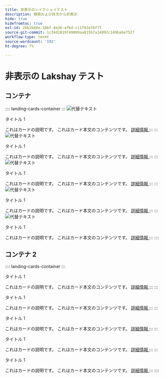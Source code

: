 ```yaml
---
title: 非表示のレイクシェイテスト
description: 検索および目次から非表示
hide: true
hidefromtoc: true
exl-id: 2bb2b88e-10bf-4e26-afbd-c11f82e76f7f
source-git-commit: 1c34d1819f49009aa815b7a34092c149babe7527
workflow-type: tm+mt
source-wordcount: '192'
ht-degree: 7%

---
```



# 非表示の Lakshay テスト

## コンテナ

:::: landing-cards-container
:::
![ 代替テキスト ](https://experienceleague.adobe.com/en/docs/experience-manager-sites-optimizer/content/media_1173e9b57de6809d27fd2ccd8809bd5cee2437e3d.png?width=2000&amp;format=webply&amp;optimize=medium&amp;lang=en)

タイトル 1

これはカードの説明です。
これはカード本文のコンテンツです。
[ 詳細情報 ](https://experienceleague.adobe.com/?lang=ja)
:::
:::
![ 代替テキスト ](https://experienceleague.adobe.com/en/docs/experience-manager-sites-optimizer/content/media_1173e9b57de6809d27fd2ccd8809bd5cee2437e3d.png?width=2000&amp;format=webply&amp;optimize=medium&amp;lang=en)

タイトル 1

これはカードの説明です。
これはカード本文のコンテンツです。
[ 詳細情報 ](https://experienceleague.adobe.com/?lang=ja)
:::
:::
![ 代替テキスト ](https://experienceleague.adobe.com/en/docs/experience-manager-sites-optimizer/content/media_1173e9b57de6809d27fd2ccd8809bd5cee2437e3d.png?width=2000&amp;format=webply&amp;optimize=medium&amp;lang=en)

タイトル 1

これはカードの説明です。
これはカード本文のコンテンツです。
[ 詳細情報 ](https://experienceleague.adobe.com/?lang=ja)
:::
:::
![ 代替テキスト ](https://experienceleague.adobe.com/en/docs/experience-manager-sites-optimizer/content/media_1173e9b57de6809d27fd2ccd8809bd5cee2437e3d.png?width=2000&amp;format=webply&amp;optimize=medium&amp;lang=en)

タイトル 1

これはカードの説明です。
これはカード本文のコンテンツです。
[ 詳細情報 ](https://experienceleague.adobe.com/?lang=ja)
:::
:::
![ 代替テキスト ](https://experienceleague.adobe.com/en/docs/experience-manager-sites-optimizer/content/media_1173e9b57de6809d27fd2ccd8809bd5cee2437e3d.png?width=2000&amp;format=webply&amp;optimize=medium&amp;lang=en)

タイトル 1

これはカードの説明です。
これはカード本文のコンテンツです。
[ 詳細情報 ](https://experienceleague.adobe.com/?lang=ja)
:::
::::

## コンテナ 2

:::: landing-cards-container
:::

タイトル 1

これはカードの説明です。
これはカード本文のコンテンツです。
[ 詳細情報 ](https://experienceleague.adobe.com/?lang=ja)
:::
:::

タイトル 1

これはカードの説明です。
これはカード本文のコンテンツです。
[ 詳細情報 ](https://experienceleague.adobe.com/?lang=ja)
:::
:::

タイトル 1

これはカードの説明です。
これはカード本文のコンテンツです。
[ 詳細情報 ](https://experienceleague.adobe.com/?lang=ja)
:::
:::

タイトル 1

これはカードの説明です。
これはカード本文のコンテンツです。
[ 詳細情報 ](https://experienceleague.adobe.com/?lang=ja)
:::
:::

タイトル 1

これはカードの説明です。
これはカード本文のコンテンツです。
[ 詳細情報 ](https://experienceleague.adobe.com/?lang=ja)
:::
::::
